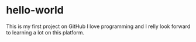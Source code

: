 # hello-world
This is my first project on GitHub 
I love programming and I relly look forward to learning a lot on this platform.
